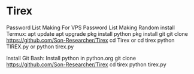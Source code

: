 # Tirex
Password List Making For VPS
Password List Making Random
install Termux:
apt update
apt upgrade
pkg install python
pkg install git
git clone https://github.com/Son-Researcher/Tirex
cd Tirex or cd tirex
python TIREX.py or python tirex.py

Install Git Bash:
Install python in python.org
git clone https://github.com/Son-Researcher/Tirex
cd tirex
python tirex.py
